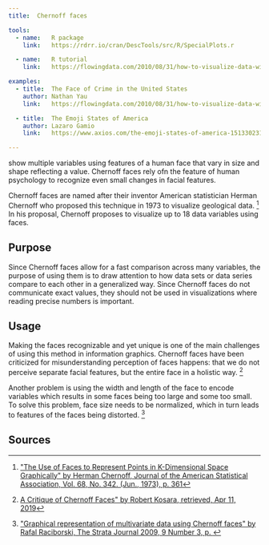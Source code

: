 ```yaml
---
title:  Chernoff faces

tools:
  - name:   R package
    link:   https://rdrr.io/cran/DescTools/src/R/SpecialPlots.r

  - name:   R tutorial
    link:   https://flowingdata.com/2010/08/31/how-to-visualize-data-with-cartoonish-faces/

examples:
  - title:  The Face of Crime in the United States
    author: Nathan Yau
    link:   https://flowingdata.com/2010/08/31/how-to-visualize-data-with-cartoonish-faces/#jp-carousel-20488

  - title:  The Emoji States of America
    author: Lazaro Gamio
    link:   https://www.axios.com/the-emoji-states-of-america-1513302318-0ca61705-de75-4c8f-8521-5cbab12a45f2.html

---
```


show multiple variables using features of a human face that vary in size and shape reflecting a value. Chernoff faces rely ofn the feature of human psychology to recognize even small changes in facial features.

<!--more-->

Chernoff faces are named after their inventor American statistician Herman Chernoff who proposed this technique in 1973 to visualize geological data. [^chernoff] In his proposal, Chernoff proposes to visualize up to 18 data variables using faces.

## Purpose
Since Chernoff faces allow for a fast comparison across many variables, the purpose of using them is to draw attention to how data sets or data series compare to each other in a generalized way. Since Chernoff faces do not communicate exact values, they should not be used in visualizations where reading precise numbers is important.

## Usage
Making the faces recognizable and yet unique is one of the main challenges of using this method in information graphics. 
Chernoff faces have been criticized for misunderstanding perception of faces happens: that we do not perceive separate facial features, but the entire face in a holistic way. [^kosara]

Another problem is using the width and length of the face to encode variables which results in some faces being too large and some too small. To solve this problem, face size needs to be normalized, which in turn leads to features of the faces being distorted. [^raciborski]

## Sources
[^chernoff]: ["The Use of Faces to Represent Points in K-Dimensional Space Graphically" by Herman Chernoff, Journal of the American Statistical Association, Vol. 68, No. 342. (Jun., 1973), p. 361](https://web.archive.org/web/20120415030406/http://www.apprendre-en-ligne.net/mathematica/3.3/chernoff.pdf)
[^kosara]: [A Critique of Chernoff Faces" by Robert Kosara, retrieved, Apr 11, 2019](https://eagereyes.org/criticism/chernoff-faces)
[^raciborski]: ["Graphical representation of multivariate data using Chernoff faces" by Rafal Raciborski, The Strata Journal 2009, 9 Number 3, p. ](https://ageconsearch.umn.edu/record/142994/files/sjart_gr0038.pdf)
